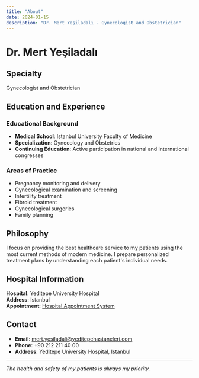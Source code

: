 ```yaml
---
title: "About"
date: 2024-01-15
description: "Dr. Mert Yeşiladalı - Gynecologist and Obstetrician"
---
```


# Dr. Mert Yeşiladalı

## Specialty
Gynecologist and Obstetrician

## Education and Experience

### Educational Background
- **Medical School**: Istanbul University Faculty of Medicine
- **Specialization**: Gynecology and Obstetrics
- **Continuing Education**: Active participation in national and international congresses

### Areas of Practice
- Pregnancy monitoring and delivery
- Gynecological examination and screening
- Infertility treatment
- Fibroid treatment
- Gynecological surgeries
- Family planning

## Philosophy

I focus on providing the best healthcare service to my patients using the most current methods of modern medicine. I prepare personalized treatment plans by understanding each patient's individual needs.

## Hospital Information

**Hospital**: Yeditepe University Hospital  
**Address**: Istanbul  
**Appointment**: [Hospital Appointment System](https://yeditepehastaneleri.com/doktorlar/mert-yesiladali)

## Contact

- **Email**: mert.yesiladali@yeditepehastaneleri.com
- **Phone**: +90 212 211 40 00
- **Address**: Yeditepe University Hospital, Istanbul

---

*The health and safety of my patients is always my priority.*
